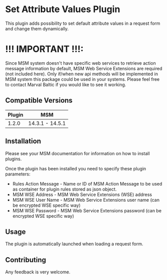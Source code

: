 # Set Attribute Values Plugin

This plugin adds possibility to set default attribute values in a request form and change them dynamically.

# !!! IMPORTANT !!!:
Since MSM system doesn't have specific web services to retrieve action message information by default, MSM Web Service Extensions are required (not included here).
Only if/when new api methods will be implemented in MSM system this package could be used in your systems.
Please feel free to contact Marval Baltic if you would like to see it working.

## Compatible Versions

| Plugin  | MSM              |
|---------|------------------|
| 1.2.0   | 14.3.1 - 14.5.1  |

## Installation

Please see your MSM documentation for information on how to install plugins.

Once the plugin has been installed you need to specify these plugin parameters:
* Rules Action Message - Name or ID of MSM Action Message to be used as container for plugin rules stored as json object.
* MSM WSE Address - MSM Web Service Extensions (WSE) address
* MSM WSE User Name - MSM Web Service Extensions user name (can be encrypted WSE specific way)
* MSM WSE Password - MSM Web Service Extensions password (can be encrypted WSE specific way)

## Usage

The plugin is automatically launched when loading a request form.

## Contributing

 Any feedback is very welcome.